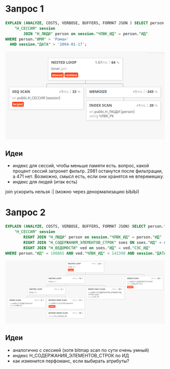 # Запрос 1

```sql
EXPLAIN (ANALYZE, COSTS, VERBOSE, BUFFERS, FORMAT JSON ) SELECT person."ИМЯ", session."ДАТА" FROM
    "Н_СЕССИЯ" session
        JOIN "Н_ЛЮДИ" person on session."ЧЛВК_ИД" = person."ИД"
WHERE person."ИМЯ" > 'Роман'
  AND session."ДАТА" > '2004-01-17';
```

![LAB4_EXPLAIN_1.png](LAB4_EXPLAIN_1.png)

## Идеи
- индекс для сессий, чтобы меньше памяти есть. вопрос, какой процент сессий затронет фильтр.
2981 останутся после фильтрации, а 471 нет. Возможно, смысл есть, если они хранятся не вперемешку.
- индекс для людей (итак есть)

join ускорить нельзя :|
(можно через денормализацию ЫЫЫ)

# Запрос 2

```sql
EXPLAIN (ANALYZE, COSTS, VERBOSE, BUFFERS, FORMAT JSON) SELECT person."ИМЯ",  ved."ДАТА", session."ЧЛВК_ИД" FROM
    "Н_СЕССИЯ" session
        RIGHT JOIN "Н_ЛЮДИ" person on session."ЧЛВК_ИД" = person."ИД"
        RIGHT JOIN "Н_СОДЕРЖАНИЯ_ЭЛЕМЕНТОВ_СТРОК" soes ON soes."ИД" = session."СЭС_ИД"
        RIGHT JOIN "Н_ВЕДОМОСТИ" ved on soes."ИД" = ved."СЭС_ИД"
WHERE person."ИД" = 100865 AND ved."ЧЛВК_ИД" < 142390 AND session."ДАТА" > '2010-01-25';
```

![img.png](LAB4_EXPLAIN_2.png)

## Идеи
- аналогично с сессией (хотя bitmap scan по сути очень умный)
- индекс Н_СОДЕРЖАНИЯ_ЭЛЕМЕНТОВ_СТРОК по ИД 
- как изменится перфоманс, если выбирать атрибуты?

